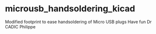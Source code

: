 # microusb_handsoldering_kicad
Modified footprint to ease handsoldering of Micro USB plugs
Have fun 
Dr CADIC Philippe
